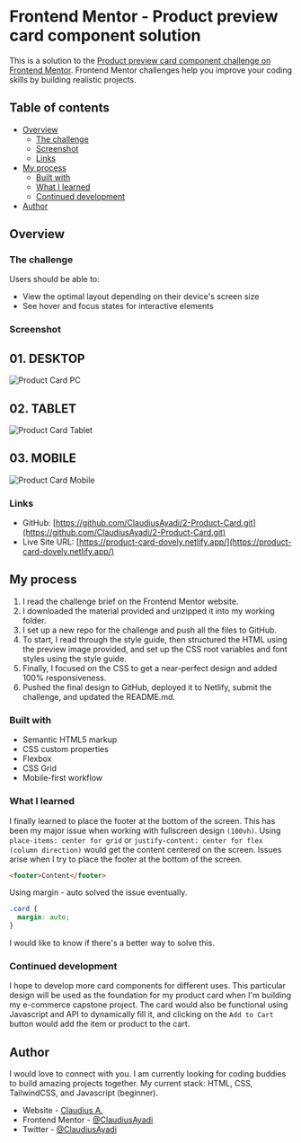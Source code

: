 # Frontend Mentor - Product preview card component solution

This is a solution to the [Product preview card component challenge on Frontend Mentor](https://www.frontendmentor.io/challenges/product-preview-card-component-GO7UmttRfa). Frontend Mentor challenges help you improve your coding skills by building realistic projects.

## Table of contents

- [Overview](#overview)
  - [The challenge](#the-challenge)
  - [Screenshot](#screenshot)
  - [Links](#links)
- [My process](#my-process)
  - [Built with](#built-with)
  - [What I learned](#what-i-learned)
  - [Continued development](#continued-development)
- [Author](#author)

## Overview

### The challenge

Users should be able to:

- View the optimal layout depending on their device's screen size
- See hover and focus states for interactive elements

### Screenshot

## 01. DESKTOP

![Product Card PC](screenshot-pc.png)

## 02. TABLET

![Product Card Tablet](screenshot-tablet.png)

## 03. MOBILE

![Product Card Mobile](screenshot-mobile.png)

### Links

- GitHub: [https://github.com/ClaudiusAyadi/2-Product-Card.git](https://github.com/ClaudiusAyadi/2-Product-Card.git)
- Live Site URL: [https://product-card-dovely.netlify.app/](https://product-card-dovely.netlify.app/)

## My process

1. I read the challenge brief on the Frontend Mentor website.
2. I downloaded the material provided and unzipped it into my working folder.
3. I set up a new repo for the challenge and push all the files to GitHub.
4. To start, I read through the style guide, then structured the HTML using the preview image provided, and set up the CSS root variables and font styles using the style guide.
5. Finally, I focused on the CSS to get a near-perfect design and added 100% responsiveness.
6. Pushed the final design to GitHub, deployed it to Netlify, submit the challenge, and updated the README.md.

### Built with

- Semantic HTML5 markup
- CSS custom properties
- Flexbox
- CSS Grid
- Mobile-first workflow

### What I learned

I finally learned to place the footer at the bottom of the screen. This has been my major issue when working with fullscreen design `(100vh)`. Using `place-items: center for grid` or `justify-content: center for flex (column direction)` would get the content centered on the screen. Issues arise when I try to place the footer at the bottom of the screen.

```html
<footer>Content</footer>
```

Using margin - auto solved the issue eventually.

```css
.card {
  margin: auto;
}
```

I would like to know if there's a better way to solve this.

### Continued development

I hope to develop more card components for different uses. This particular design will be used as the foundation for my product card when I'm building my e-commerce capstone project. The card would also be functional using Javascript and API to dynamically fill it, and clicking on the `Add to Cart` button would add the item or product to the cart.

## Author

I would love to connect with you. I am currently looking for coding buddies to build amazing projects together. My current stack: HTML, CSS, TailwindCSS, and Javascript (beginner).

- Website - [Claudius A.](https://github.com/ClaudiusAyadi)
- Frontend Mentor - [@ClaudiusAyadi](https://www.frontendmentor.io/profile/ClaudiusAyadi)
- Twitter - [@ClaudiusAyadi](https://twitter.com/ClaudiusAyadi)
